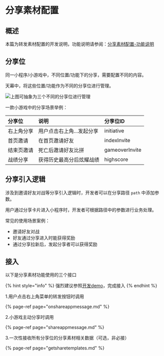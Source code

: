 # 分享素材配置

## 概述

本篇为转发素材配置的开发说明，功能说明请参阅：[分享素材配置-功能说明](../../main-features/sharing-management.md)

## **分享位**

同一小程序/小游戏中，不同位置/功能下的分享，需要配置不同的内容。

天幕中，将这些位置/功能作为不同的分享位进行管理。

![&#x4E0A;&#x56FE;&#x53EF;&#x62BD;&#x8C61;&#x4E3A;&#x4E09;&#x4E2A;&#x4E0D;&#x540C;&#x7684;&#x5206;&#x4EAB;&#x4F4D;&#x8FDB;&#x884C;&#x7BA1;&#x7406;](https://cdn.61week.com/tianmu/doc/index/image/game-set/sharing-management/1.png)

一款小游戏中的分享场景举例：

| 分享位 | 说明 | 分享位ID |
| :--- | :--- | :--- |
| 右上角分享 | 用户点击右上角...发起分享 | initiative |
| 首页邀请 | 在首页邀请好友 | indexInvite |
| 结束页邀请 | 死亡后邀请好友比拼 | gameoverInvite |
| 战绩分享 | 获得历史最高分后炫耀战绩 | highscore |

## **分享引入逻辑**

涉及到邀请好友对战等分享引入逻辑时，开发者可以在分享路径 `path` 中添加参数。

用户通过分享卡片进入小程序时，开发者可根据路径中的参数进行业务处理。

常见的使用场景案例：

* 邀请好友对战
* 好友通过分享进入时能获得奖励
* 通过分享拉新后，发起分享者可以获得奖励

## **接入**

以下是分享素材功能使用的三个接口

{% hint style="info" %}
强烈建议参照[开发demo](../../../selling/dev-guide/dev-demo.md)，完成接入
{% endhint %}

1.用户点击右上角菜单的转发按钮时调用

{% page-ref page="onshareappmessage.md" %}

2.小游戏主动分享时调用

{% page-ref page="shareappmessage.md" %}

3.一次性接收所有分享位的分享素材相关数据（可选，非必接）

{% page-ref page="getsharetemplates.md" %}

